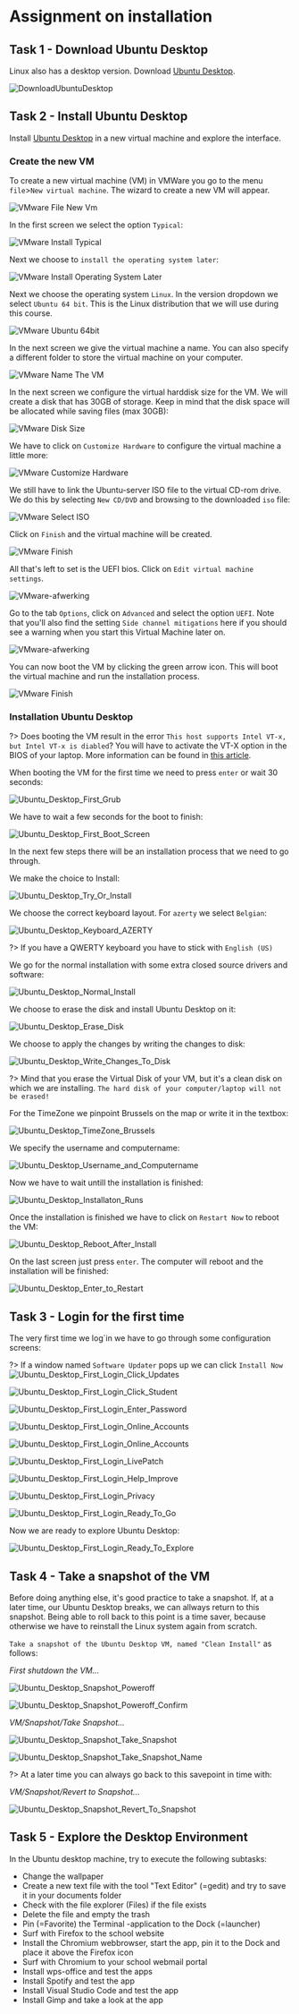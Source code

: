 # Assignment on installation
## Task 1 - Download Ubuntu Desktop
Linux also has a desktop version. Download [Ubuntu Desktop](https://ubuntu.com/download/desktop).

![DownloadUbuntuDesktop](../images/02/GetUbuntuDesktop_Download_Ubuntu.png)

## Task 2 - Install Ubuntu Desktop
Install [Ubuntu Desktop](https://ubuntu.com/download/desktop) in a new virtual machine and explore the interface.

### Create the new VM
To create a new virtual machine (VM) in VMWare you go to the menu `file`>`New virtual machine`. The wizard to create a new VM will appear.

![VMware File New Vm](../images/02/VMware_File_New_VM.png)

In the first screen we select the option `Typical`:

![VMware Install Typical](../images/02/VMware_Typical.png)

Next we choose to `install the operating system later`:

![VMware Install Operating System Later](../images/02/VMware_Operating_System_Later.png)

Next we choose the operating system `Linux`. In the version dropdown we select `Ubuntu 64 bit`. This is the Linux distribution that we will use during this course.

![VMware Ubuntu 64bit](../images/02/VMware_Ubuntu_64bit.png)

In the next screen we give the virtual machine a name. You can also specify a different folder to store the virtual machine on your computer.

![VMware Name The VM](../images/02/LAB_VMware_Name_The_VM.png)

In the next screen we configure the virtual harddisk size for the VM. We will create a disk that has 30GB of storage. Keep in mind that the disk space will be allocated while saving files (max 30GB):

![VMware Disk Size](../images/02/LAB_VMware_Disk_Size.png)

We have to click on `Customize Hardware` to configure the virtual machine a little more:

![VMware Customize Hardware](../images/02/LAB_VMware_Customize_Hardware.png)

We still have to link the Ubuntu-server ISO file to the virtual CD-rom drive. We do this by selecting `New CD/DVD` and browsing to the downloaded `iso` file:

![VMware Select ISO](../images/02/LAB_VMware_Select_ISO.png)

Click on `Finish` and the virtual machine will be created.

![VMware Finish](../images/02/LAB_VMware_Finish.png)

All that's left to set is the UEFI bios. Click on `Edit virtual machine settings`. 
  
![VMware-afwerking](../images/02/LAB_VMware_UEFI_1.png) 

Go to the tab `Options`, click on `Advanced` and select the option `UEFI`. Note that you'll also find the setting `Side channel mitigations` here if you should see a warning when you start this Virtual Machine later on. 
  
![VMware-afwerking](../images/02/LAB_VMware_UEFI_2.png) 

You can now boot the VM by clicking the green arrow icon. This will boot the virtual machine and run the installation process.

![VMware Finish](../images/02/LAB_VMware_Start_VM.png)


### Installation Ubuntu Desktop

?> <i class="fa-solid fa-circle-info"></i> Does booting the VM result in the error `This host supports Intel VT-x, but Intel VT-x is diabled`? You will have to activate the VT-X option in the BIOS of your laptop. More information can be found in [this article](https://www.qtithow.com/2020/12/fix-error-this-host-supports-Intel-VT-x.html).

When booting the VM for the first time we need to press `enter` or wait 30 seconds:

![Ubuntu_Desktop_First_Grub](../images/02/LAB_Ubuntu_Desktop_First_Grub.png)

We have to wait a few seconds for the boot to finish:

![Ubuntu_Desktop_First_Boot_Screen](../images/02/LAB_Ubuntu_Desktop_First_Boot_Screen.png)

In the next few steps there will be an installation process that we need to go through. 

We make the choice to Install:

![Ubuntu_Desktop_Try_Or_Install](../images/02/LAB_Ubuntu_Desktop_Try_Or_Install.png)

We choose the correct keyboard layout. For `azerty` we select `Belgian`:

![Ubuntu_Desktop_Keyboard_AZERTY](../images/02/LAB_Ubuntu_Desktop_Keyboard_Belgian.png)

?> <i class="fa-solid fa-circle-info"></i> If you have a QWERTY keyboard you have to stick with `English (US)`

We go for the normal installation with some extra closed source drivers and software:

![Ubuntu_Desktop_Normal_Install](../images/02/LAB_Ubuntu_Desktop_Normal_Install.png)

We choose to erase the disk and install Ubuntu Desktop on it:

![Ubuntu_Desktop_Erase_Disk](../images/02/LAB_Ubuntu_Desktop_Erase_Disk.png)

We choose to apply the changes by writing the changes to disk:

![Ubuntu_Desktop_Write_Changes_To_Disk](../images/02/LAB_Ubuntu_Desktop_Write_Changes_To_Disk.png)

?> <i class="fa-solid fa-circle-info"></i> Mind that you erase the Virtual Disk of your VM, but it's a clean disk on which we are installing. `The hard disk of your computer/laptop will not be erased!`
  
For the TimeZone we pinpoint Brussels on the map or write it in the textbox:

![Ubuntu_Desktop_TimeZone_Brussels](../images/02/LAB_Ubuntu_Desktop_TimeZone_Brussels.png)

We specify the username and computername:

![Ubuntu_Desktop_Username_and_Computername](../images/02/LAB_Ubuntu_Desktop_Username_and_Computername.png)

Now we have to wait untill the installation is finished:

![Ubuntu_Desktop_Installaton_Runs](../images/02/LAB_Ubuntu_Desktop_Installaton_Runs.png)

Once the installation is finished we have to click on `Restart Now` to reboot the VM:

![Ubuntu_Desktop_Reboot_After_Install](../images/02/LAB_Ubuntu_Desktop_Reboot_After_Install.png)

On the last screen just press `enter`. The computer will reboot and the installation will be finished:

![Ubuntu_Desktop_Enter_to_Restart](../images/02/LAB_Ubuntu_Desktop_Enter_to_Restart.png)

## Task 3 - Login for the first time
The very first time we log`in we have to go through some configuration screens:

?> <i class="fa-solid fa-circle-info"></i> If a window named `Software Updater` pops up we can click `Install Now` ![Ubuntu_Desktop_First_Login_Click_Updates](../images/02/LAB_Ubuntu_Desktop_First_Boot_Updates.png)

![Ubuntu_Desktop_First_Login_Click_Student](../images/02/LAB_Ubuntu_Desktop_First_Login_Click_Student.png)

![Ubuntu_Desktop_First_Login_Enter_Password](../images/02/LAB_Ubuntu_Desktop_First_Login_Enter_Password.png)

![Ubuntu_Desktop_First_Login_Online_Accounts](../images/02/LAB_Ubuntu_Desktop_First_Login_Online_Accounts.png)

![Ubuntu_Desktop_First_Login_Online_Accounts](../images/02/LAB_Ubuntu_Desktop_First_Login_Ubuntu_Pro.png)  

![Ubuntu_Desktop_First_Login_LivePatch](../images/02/LAB_Ubuntu_Desktop_First_Boot_Livepatch.png)

![Ubuntu_Desktop_First_Login_Help_Improve](../images/02/LAB_Ubuntu_Desktop_First_Login_Help_Improve.png)

![Ubuntu_Desktop_First_Login_Privacy](../images/02/LAB_Ubuntu_Desktop_First_Login_Privacy.png)

![Ubuntu_Desktop_First_Login_Ready_To_Go](../images/02/LAB_Ubuntu_Desktop_First_Login_Ready_To_Go.png)


Now we are ready to explore Ubuntu Desktop:

![Ubuntu_Desktop_First_Login_Ready_To_Explore](../images/02/LAB_Ubuntu_Desktop_First_Login_Ready_To_Explore.png)


## Task 4 - Take a snapshot of the VM
Before doing anything else, it's good practice to take a snapshot. If, at a later time, our Ubuntu Desktop breaks, we can allways return to this snapshot.
Being able to roll back to this point is a time saver, because otherwise we have to reinstall the Linux system again from scratch.

`Take a snapshot of the Ubuntu Desktop VM, named "Clean Install"` as follows:

_First shutdown the VM..._

![Ubuntu_Desktop_Snapshot_Poweroff](../images/02/LAB_Ubuntu_Desktop_Snapshot_Poweroff.png)

![Ubuntu_Desktop_Snapshot_Poweroff_Confirm](../images/02/LAB_Ubuntu_Desktop_Snapshot_Poweroff_Confirm.png)


_VM/Snapshot/Take Snapshot..._
 
![Ubuntu_Desktop_Snapshot_Take_Snapshot](../images/02/LAB_Ubuntu_Desktop_Snapshot_Take_Snapshot.png)

![Ubuntu_Desktop_Snapshot_Take_Snapshot_Name](../images/02/LAB_Ubuntu_Desktop_Snapshot_Take_Snapshot_Name.png)


?> <i class="fa-solid fa-circle-info"></i> At a later time you can always go back to this savepoint in time with:

_VM/Snapshot/Revert to Snapshot..._

![Ubuntu_Desktop_Snapshot_Revert_To_Snapshot](../images/02/LAB_Ubuntu_Desktop_Snapshot_Revert_To_Snapshot.png)

## Task 5 - Explore the Desktop Environment
In the Ubuntu desktop machine, try to execute the following subtasks:  
- Change the wallpaper  
- Create a new text file with the tool "Text Editor" (=gedit) and try to save it in your documents folder  
- Check with the file explorer (Files) if the file exists  
- Delete the file and empty the trash  
- Pin (=Favorite) the Terminal -application to the Dock (=launcher)  
- Surf with Firefox to the school website
- Install the Chromium webbrowser, start the app, pin it to the Dock and place it above the Firefox icon    
- Surf with Chromium to your school webmail portal
- Install wps-office and test the apps  
- Install Spotify and test the app  
- Install Visual Studio Code and test the app  
- Install Gimp and take a look at the app   


